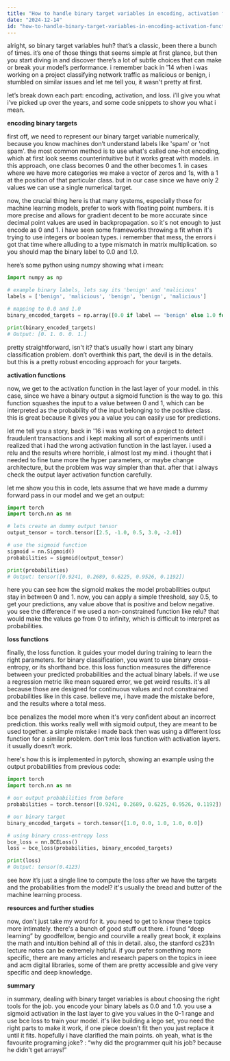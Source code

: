 ```yaml
---
title: "How to handle binary target variables in encoding, activation function and loss function?"
date: "2024-12-14"
id: "how-to-handle-binary-target-variables-in-encoding-activation-function-and-loss-function"
---
```


alright, so binary target variables huh? that’s a classic, been there a bunch of times. it’s one of those things that seems simple at first glance, but then you start diving in and discover there’s a lot of subtle choices that can make or break your model’s performance. i remember back in '14 when i was working on a project classifying network traffic as malicious or benign, i stumbled on similar issues and let me tell you, it wasn't pretty at first.

let’s break down each part: encoding, activation, and loss. i’ll give you what i’ve picked up over the years, and some code snippets to show you what i mean.

**encoding binary targets**

first off, we need to represent our binary target variable numerically, because you know machines don’t understand labels like 'spam' or 'not spam'. the most common method is to use what's called one-hot encoding, which at first look seems counterintuitive but it works great with models. in this approach, one class becomes 0 and the other becomes 1. in cases where we have more categories we make a vector of zeros and 1s, with a 1 at the position of that particular class. but in our case since we have only 2 values we can use a single numerical target.

now, the crucial thing here is that many systems, especially those for machine learning models, prefer to work with floating point numbers. it is more precise and allows for gradient decent to be more accurate since decimal point values are used in backpropagation. so it's not enough to just encode as 0 and 1. i have seen some frameworks throwing a fit when it's trying to use integers or boolean types. i remember that mess, the errors i got that time where alluding to a type mismatch in matrix multiplication. so you should map the binary label to 0.0 and 1.0.

here’s some python using numpy showing what i mean:

```python
import numpy as np

# example binary labels, lets say its 'benign' and 'malicious'
labels = ['benign', 'malicious', 'benign', 'benign', 'malicious']

# mapping to 0.0 and 1.0
binary_encoded_targets = np.array([0.0 if label == 'benign' else 1.0 for label in labels])

print(binary_encoded_targets)
# Output: [0. 1. 0. 0. 1.]

```

pretty straightforward, isn't it? that’s usually how i start any binary classification problem. don’t overthink this part, the devil is in the details. but this is a pretty robust encoding approach for your targets.

**activation functions**

now, we get to the activation function in the last layer of your model. in this case, since we have a binary output a sigmoid function is the way to go. this function squashes the input to a value between 0 and 1, which can be interpreted as the probability of the input belonging to the positive class. this is great because it gives you a value you can easily use for predictions.

let me tell you a story, back in '16 i was working on a project to detect fraudulent transactions and i kept making all sort of experiments until i realized that i had the wrong activation function in the last layer. i used a relu and the results where horrible, i almost lost my mind. i thought that i needed to fine tune more the hyper parameters, or maybe change architecture, but the problem was way simpler than that. after that i always check the output layer activation function carefully.

let me show you this in code, lets assume that we have made a dummy forward pass in our model and we get an output:

```python
import torch
import torch.nn as nn

# lets create an dummy output tensor
output_tensor = torch.tensor([2.5, -1.0, 0.5, 3.0, -2.0])

# use the sigmoid function
sigmoid = nn.Sigmoid()
probabilities = sigmoid(output_tensor)

print(probabilities)
# Output: tensor([0.9241, 0.2689, 0.6225, 0.9526, 0.1192])
```

here you can see how the sigmoid makes the model probabilities output stay in between 0 and 1. now, you can apply a simple threshold, say 0.5, to get your predictions, any value above that is positive and below negative. you see the difference if we used a non-constrained function like relu? that would make the values go from 0 to infinity, which is difficult to interpret as probabilities.

**loss functions**

finally, the loss function. it guides your model during training to learn the right parameters. for binary classification, you want to use binary cross-entropy, or its shorthand bce. this loss function measures the difference between your predicted probabilities and the actual binary labels. if we use a regression metric like mean squared error, we get weird results. it's all because those are designed for continuous values and not constrained probabilities like in this case. believe me, i have made the mistake before, and the results where a total mess.

bce penalizes the model more when it's very confident about an incorrect prediction. this works really well with sigmoid output, they are meant to be used together. a simple mistake i made back then was using a different loss function for a similar problem. don’t mix loss function with activation layers. it usually doesn’t work.

here's how this is implemented in pytorch, showing an example using the output probabilities from previous code:

```python
import torch
import torch.nn as nn

# our output probabilities from before
probabilities = torch.tensor([0.9241, 0.2689, 0.6225, 0.9526, 0.1192])

# our binary target
binary_encoded_targets = torch.tensor([1.0, 0.0, 1.0, 1.0, 0.0])

# using binary cross-entropy loss
bce_loss = nn.BCELoss()
loss = bce_loss(probabilities, binary_encoded_targets)

print(loss)
# Output: tensor(0.4123)
```

see how it’s just a single line to compute the loss after we have the targets and the probabilities from the model? it's usually the bread and butter of the machine learning process.

**resources and further studies**

now, don't just take my word for it. you need to get to know these topics more intimately. there's a bunch of good stuff out there. i found “deep learning” by goodfellow, bengio and courville a really great book, it explains the math and intuition behind all of this in detail. also, the stanford cs231n lecture notes can be extremely helpful. if you prefer something more specific, there are many articles and research papers on the topics in ieee and acm digital libraries, some of them are pretty accessible and give very specific and deep knowledge.

**summary**

in summary, dealing with binary target variables is about choosing the right tools for the job. you encode your binary labels as 0.0 and 1.0. you use a sigmoid activation in the last layer to give you values in the 0-1 range and use bce loss to train your model. it's like building a lego set, you need the right parts to make it work, if one piece doesn’t fit then you just replace it until it fits. hopefully i have clarified the main points. oh yeah, what is the favourite programing joke? : “why did the programmer quit his job? because he didn't get arrays!”
